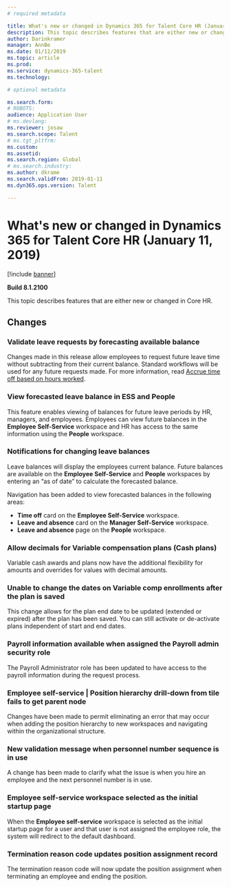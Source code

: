 ```yaml
---
# required metadata

title: What's new or changed in Dynamics 365 for Talent Core HR (January 11, 2019)
description: This topic describes features that are either new or changed in Microsoft Dynamics 365 for Talent Core HR.
author: Darinkramer
manager: AnnBe
ms.date: 01/11/2019
ms.topic: article
ms.prod: 
ms.service: dynamics-365-talent
ms.technology: 

# optional metadata

ms.search.form: 
# ROBOTS: 
audience: Application User
# ms.devlang: 
ms.reviewer: josaw
ms.search.scope: Talent
# ms.tgt_pltfrm: 
ms.custom: 
ms.assetid: 
ms.search.region: Global
# ms.search.industry: 
ms.author: dkrame
ms.search.validFrom: 2019-01-11
ms.dyn365.ops.version: Talent

---
```

# What's new or changed in Dynamics 365 for Talent Core HR (January 11, 2019)

[!include [banner](includes/banner.md)]

**Build 8.1.2100**

This topic describes features that are either new or changed in Core HR.

## Changes

### Validate leave requests by forecasting available balance
Changes made in this release allow employees to request future leave time without subtracting from their current balance. Standard workflows will be used for any future requests made. For more information, read [Accrue time off based on hours worked](leave-accrue-hours-worked.md).

### View forecasted leave balance in ESS and People
This feature enables viewing of balances for future leave periods by HR, managers, and employees. Employees can view future balances in the **Employee Self-Service** workspace and HR has access to the same information using the **People** workspace.

### Notifications for changing leave balances
Leave balances will display the employees current balance. Future balances are available on the **Employee Self-Service** and **People** workspaces by entering an “as of date” to calculate the forecasted balance.

Navigation has been added to view forecasted balances in the following areas:
  - **Time off** card on the **Employee Self-Service** workspace.
  - **Leave and absence** card on the **Manager Self-Service** workspace.
  - **Leave and absence** page on the **People** workspace.

### Allow decimals for Variable compensation plans (Cash plans)
Variable cash awards and plans now have the additional flexibility for amounts and overrides for values with decimal amounts.

### Unable to change the dates on Variable comp enrollments after the plan is saved
This change allows for the plan end date to be updated (extended or expired) after the plan has been saved. You can still activate or de-activate plans independent of start and end dates.

### Payroll information available when assigned the Payroll admin security role
The Payroll Administrator role has been updated to have access to the payroll information during the request process.

### Employee self-service | Position hierarchy drill-down from tile fails to get parent node
Changes have been made to permit eliminating an error that may occur when adding the position hierarchy to new workspaces and navigating within the organizational structure.

### New validation message when personnel number sequence is in use
A change has been made to clarify what the issue is when you hire an employee and the next personnel number is in use.

### Employee self-service workspace selected as the initial startup page
When the **Employee self-service** workspace is selected as the initial startup page for a user and that user is not assigned the employee role, the system will redirect to the default dashboard.

### Termination reason code updates position assignment record
The termination reason code will now update the position assignment when terminating an employee and ending the position. 

